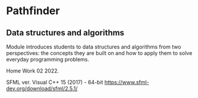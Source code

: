 # Pathfinder

## Data structures and algorithms

Module introduces students to data structures and algorithms from two perspectives: the concepts they are built on and how to apply them to solve everyday programming problems.

Home Work 02 2022.


SFML ver. Visual C++ 15 (2017) - 64-bit https://www.sfml-dev.org/download/sfml/2.5.1/
